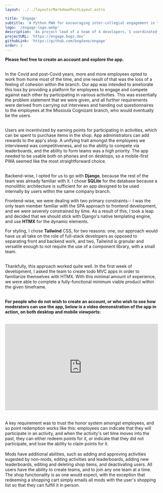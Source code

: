 ```yaml
---
layout: ../../layouts/MarkdownPostLayout.astro

title: 'Engage'
subtitle: 'A Python PWA for encouraging inter-collegial engagement in the workplace.'
logo: '/engage-logo.webp'
description: 'As project lead of a team of 4 developers, I coordinated the gathering and documentation of requirements, outlining of project scope, database design, prototyping, and led the development of an internal web app for a Cognizant branch to completion, within 3 months.'
projectURL: 'https://engage.bogz.dev'
githubLink: 'https://github.com/bogdano/engage'
order: 2
---
```


**Please feel free to create an account and explore the app.**<br /><br />

In the Covid and post-Covid years, more and more employees opted to work from home most of the time, and one result of that was the loss
of a feeling of cohesion within the branch. Our app was intended to ameliorate this loss by providing a platform for employees to engage
and compete against each other by participating in various activities. This was essentially the problem statement that we were given, and all further
requirements were derived from carrying out interviews and handing out questionnaires to the employees at the Missoula Cognizant branch, who would eventually be the users.<br /><br />

Users are incentivized by earning points for participating in activities, which can be spent to purchase items in the shop. App administrators
can add rewards to the app's shop. A unifying trait amongst the employees we interviewed was competitiveness, and so the ability to compete via
leaderboards, and the ability to form teams was a high priority. The app needed to be usable both on phones and on desktops, so a mobile-first PWA seemed like
the most straightforward choice.<br /><br />

Backend-wise, I opted for us to go with **Django**, because the rest of the team was already familiar with it. I chose **SQLite** for the database because a monolithic
architecture is sufficient for an app designed to be used internally by users within the same company branch.

Frontend-wise, we were dealing with two primary constraints-- I was the only team member familiar with the SPA approach to frontend development, and we were severely
constrained by time. As a result of this, I took a leap and decided that we should stick with Django's native templating engine, and use **HTMX** for the dynamic elements.

For styling, I chose **Tailwind** CSS, for two reasons: one, our approach would have us all take on the role of full-stack developers as opposed to separating
front and backend work, and two, Tailwind is granular and versatile enough to not require the use of a component library, with a small team.<br /><br />

Thankfully, this approach worked quite well. In the first week of development, I asked the team to create todo MVC apps in order to familiarize themselves with HTMX.
With this minimal amount of experience, we were able to complete a fully-functional minimum viable product within the given timeframe.<br /><br />

**For people who do not wish to create an account, or who wish to see how moderators can use the app, below is a video demonstration of the app in action, on both
desktop and mobile viewports:**<br /><br />
<div style="padding:56.25% 0 0 0;position:relative;"><iframe src="https://player.vimeo.com/video/1007484684?badge=0&amp;autopause=0&amp;player_id=0&amp;app_id=58479" frameborder="0" allow="autoplay; fullscreen; picture-in-picture; clipboard-write" style="position:absolute;top:0;left:0;width:100%;height:100%;" title="Engage Demo"></iframe></div><script src="https://player.vimeo.com/api/player.js"></script>
<br /><br />
A key requirement was to trust the honor system amongst employees, and so point redemption works like this: employees can indicate that they will participate in an activity,
and when the activity's set time moves into the past, they can either redeem points for it, or indicate that they did not participate, and lose the ability to claim points for it.
<br /><br />
Mods have additional abilities, such as adding and approving activities sugested by non-mods, editing activities and leaderboards, adding new leaderboards, editing and deleting
shop items, and deactivating users. All users have the ability to create teams, and to join any one team at a time. The shop functionality is as one would expect, with the
exception that redeeming a shopping cart simply emails all mods with the user's shopping list so that they can fulfill it in person.
